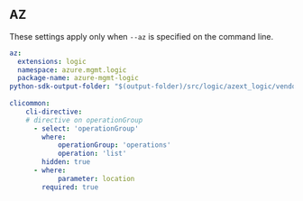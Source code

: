 ## AZ

These settings apply only when `--az` is specified on the command line.

``` yaml $(az)
az:
  extensions: logic
  namespace: azure.mgmt.logic
  package-name: azure-mgmt-logic
python-sdk-output-folder: "$(output-folder)/src/logic/azext_logic/vendored_sdks/logic"
  
clicommon:
    cli-directive:
    # directive on operationGroup
      - select: 'operationGroup'
        where:
            operationGroup: 'operations'
            operation: 'list'
        hidden: true
      - where:
            parameter: location
        required: true

```
